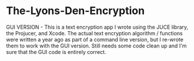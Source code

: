 # The-Lyons-Den-Encryption
GUI VERSION - This is a text encryption app I wrote using the JUCE library, the Projucer, and Xcode. The actual text encryption algorithm / functions were written a year ago as part of a command line version, but I re-wrote them to work with the GUI version. Still needs some code clean up and I'm sure that the GUI code is entirely correct.

